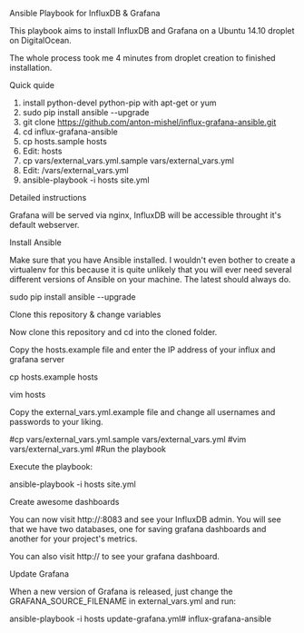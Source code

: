 Ansible Playbook for InfluxDB & Grafana 

This playbook aims to install InfluxDB and Grafana on a Ubuntu 14.10 droplet on DigitalOcean.

The whole process took me 4 minutes from droplet creation to finished installation.

Quick quide
1. install python-devel python-pip with apt-get or yum 
2. sudo pip install ansible --upgrade
3. git clone https://github.com/anton-mishel/influx-grafana-ansible.git
4. cd influx-grafana-ansible 
5. cp hosts.sample hosts
6. Edit:  hosts
7. cp vars/external_vars.yml.sample vars/external_vars.yml
8. Edit:  /vars/external_vars.yml
9. ansible-playbook -i hosts site.yml

Detailed instructions

Grafana will be served via nginx, InfluxDB will be accessible throught it's default webserver.

Install Ansible

Make sure that you have Ansible installed. I wouldn't even bother to create a virtualenv for this because it is quite unlikely that you will ever need several different versions of Ansible on your machine. The latest should always do.

sudo pip install ansible --upgrade

Clone this repository & change variables

Now clone this repository and cd into the cloned folder.

Copy the hosts.example file and enter the IP address of your influx and grafana server 

cp hosts.example hosts

vim hosts

Copy the external_vars.yml.example file and change all usernames and passwords to your liking.

#cp vars/external_vars.yml.sample vars/external_vars.yml
#vim vars/external_vars.yml
#Run the playbook

Execute the playbook:

ansible-playbook -i hosts site.yml

Create awesome dashboards

You can now visit http://<influxdb-ip>:8083 and see your InfluxDB admin. You will see that we have two databases, one for saving grafana dashboards and another for your project's metrics.

You can also visit http://<grafana-ip> to see your grafana dashboard.

Update Grafana

When a new version of Grafana is released, just change the GRAFANA_SOURCE_FILENAME in external_vars.yml and run:

ansible-playbook -i hosts update-grafana.yml# influx-grafana-ansible
